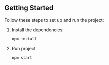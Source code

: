 ## Getting Started

Follow these steps to set up and run the project:

1. Install the dependencies:
   ```bash
   npm install

2. Run project
   ```bash
   npm start

